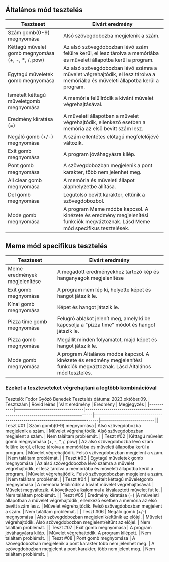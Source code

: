 ## Általános mód tesztelés
 | Teszteset               | Elvárt eredmény                                                                                                     | 
 |-------------------------|---------------------------------------------------------------------------------------------------------------------| 
 | Szám gomb(0-9) megnyomása | Alsó szövegdobozba megjelenik a szám. |
 | Kéttagú művelet gomb megnyomása (+, -, *, /, pow) | Az alsó szövegdobozban lévő szám felülre kerül, el lesz tárolva a memóriába és műveleti állapotba kerül a program. | 
 | Egytagú műveletek gomb megnyomása | Az alsó szövegdobozban lévő számra a művelet végrehajtódik, el lesz tárolva a memóriába és műveleti állapotba kerül a program. | 
 | Ismételt kéttagú műveletgomb megnyomása | A memória felülíródik a kívánt művelet végrehajtásával. | 
 | Eredmény kiíratása (=)| A műveleti állapotban a művelet végrehajtódik, ellenkező esetben a memória az első bevitt szám lesz. |
 | Negáló gomb (+/-) megnyomása | A szám ellentétes előtagú megfelelőjévé változik. |
 | Exit gomb megnyomása | A program jóváhagyásra kilép. |
 | Pont gomb megnyomása | A szövegdobozban megjelenik a pont karakter, több nem jelenhet meg. |
 | All clear gomb megnyomása | A memória és műveleti állapot alaphelyzetbe állítása. |
 | Del gomb megnyomása | Legutolsó bevitt karakter, eltűnik a szövegdobozbol. | 
 | Mode gomb megnyomása | A program Meme módba kapcsol. A kinézete és eredmény megjelenítési funkciók megváztoznak. Lásd Meme mód specifikus tesztelések. |

 ## Meme mód specifikus tesztelés
 | Teszteset               | Elvárt eredmény                                                                                                     | 
 |-------------------------|---------------------------------------------------------------------------------------------------------------------| 
 | Meme eredmények megjelenítése | A megadott eredményekhez tartozó kép és hanganyagok megjelenítése |
 | Exit gomb megnyomása | A program nem lép ki, helyette képet és hangot játszik le. |
 | Kínai gomb megnyomása | Képet és hangot játszik le. | 
 | Pizza time gomb megnyomása | Felugró ablakot jelenít meg, amely ki be kapcsolja a "pizza time" módot és hangot játszik le. | 
 | Pizza gomb megnyomása | Megállít minden folyamatot, majd képet és hangot játszik le. |
 | Mode gomb megnyomása | A program Általános módba kapcsol. A kinézete és eredmény megjelenítési funkciók megváztoznak. Lásd Általános mód tesztelés. |

 ### Ezeket a teszteseteket végrehajtani a legtöbb kombinációval

Tesztelő: Fodor Győző Benedek
Tesztelés dátuma: 2023.október.09.
| Tesztszám | Rövid leírás                     | Várt eredmény                                                                   | Eredmény                                                                       | Megjegyzés                |
|-----------|----------------------------------|---------------------------------------------------------------------------------|--------------------------------------------------------------------------------|---------------------------|
| Teszt #01 | Szám gomb(0-9) megnyomása | Alsó szövegdobozba megjelenik a szám. | Művelet végrehajtódik. Alsó szövegdobozban megjelent a szám. | Nem találtam problémát. |
| Teszt #02 | Kéttagú művelet gomb megnyomása (+, -, *, /, pow) | Az alsó szövegdobozba lévő szám felülre kerül, el lesz tárolva a memóriába és műveleti állapotba kerül a program. | Művelet végrehajtódik. Felső szövegdobozban megjelent a szám. | Nem találtam problémát. |
| Teszt #03 | Egytagú műveletek gomb megnyomása | Az alsó szövegdobozba lévő számra a művelet végrehajtódik, el lesz tárolva a memóriába és műveleti állapotba kerül a program. | Művelet végrehajtódik. Felső szövegdobozban megjelent a szám. | Nem találtam problémát. |
| Teszt #04 | Ismételt kéttagú műveletgomb megnyomása | A memória felülíródik a kívánt művelet végrehajtásával. | Művelet megváltozik. A következő alkalommal a kiválasztott művelet fut le. | Nem találtam problémát. |
| Teszt #05 | Eredmény kiíratása (=) |A műveleti állapotban a művelet végrehajtódik, ellenkező esetben a memória az első bevitt szám lesz. | Művelet  végrehajtódik. Felső szövegdobozban megjelent a szám. | Nem találtam problémát. |
| Teszt #06 | Negáló gomb (+/-) megnyomása | Alsó szövegdobozban megjelenik/eltűnik az előjel. | Művelet végrehajtódik. Alsó szövegdobozban megjelent/eltűnt az előjel. | Nem találtam problémát. |
| Teszt #07 | Exit gomb megnyomása | A program jóváhagyásra kilép. | Művelet végrehajtódik. A program kilépett. | Nem találtam problémát. |
| Teszt #08 | Pont gomb megnyomása | A szövegdobozban megjelenik a pont karakter több nem jelenhet meg. | A szövegdobozban megjelent a pont karakter, több nem jelent meg. | Nem találtam problémát. |

